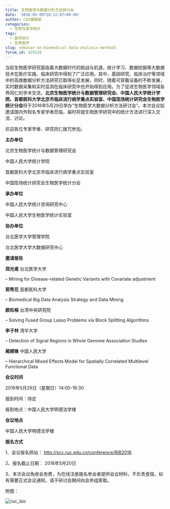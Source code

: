 ```yaml
---
title: 生物医学大数据分析方法研讨会
date: '2016-05-09T10:12:07+00:00'
author: COS编辑部
categories:
  - 生物与医学统计
tags:
  - 医学统计
  - 生物医学
slug: seminar-on-biomedical-data-analysis-methods
forum_id: 419128
---
```


当前生物医学研究面临着大数据时代的挑战与机遇，统计学习、数据挖掘等大数据技术在医疗实践、临床研究中得到了广泛应用。其中，基因研究、临床治疗等领域中的高维数据分析方法研究已取得长足发展，同时，随着可穿戴设备的不断发展，实时数据采集和实时监测在临床研究中也开始得到应用。为了促进生物医学领域各界同仁的学术交流，**北京生物医学统计与数据管理研究会、中国人民大学统计学院、首都医科大学北京市临床流行病学重点实验室、中国现场统计研究会生物医学统计分会**将于2016年5月29日举办“生物医学大数据分析方法研讨会”。本次会议拟邀请国内外知名专家学者莅临，届时将就生物医学研究中的统计方法进行深入交流、讨论。

欢迎各位专家学者、研究同仁拨冗参加。

**主办单位**

北京生物医学统计与数据管理研究会

中国人民大学统计学院

首都医科大学北京市临床流行病学重点实验室

中国现场统计研究会生物医学统计分会

**承办单位**

中国人民大学统计咨询研究中心

中国人民大学生物医学统计实验室

**协办单位**

台北医学大学管理学院

台北医学大学大数据研究中心

**邀请报告**

**郑光甫** 台北医学大学

– Mining for Disease-related Genetic Variants with Covariate adjustment

**郭秀花** 首都医科大学

– Biomedical Big Data Analysis Strategy and Data Mining

**颜佐榕** 台湾中央研究院

– Solving Fused Group Lasso Problems via Block Splitting Algorithms

**李子林** 清华大学

– Detection of Signal Regions in Whole Genome Association Studies

**蔺顺锋** 中国人民大学

– Hierarchical Mixed Effects Model for Spatially Correlated Multilevel Functional Data

**会议时间**

2016年5月29日（星期日）14:00-16:30

报到时间：待定

报到地点：中国人民大学明德法学楼

**会议地点**

中国人民大学明德法学楼

**报名方式**

1、会议报名网站： <http://scc.ruc.edu.cn/conference/BIB2016>

2、报名截止日期： 2016年5月20日

3、本次会议免收会务费，为在线注册报名参会者提供会议材料，不负责食宿。如有需要正式会议通知，请于研讨会期间向会务组索取。


附图：

![ruc_bio](https://uploads.cosx.org/2016/05/ruc_bio.jpg)

